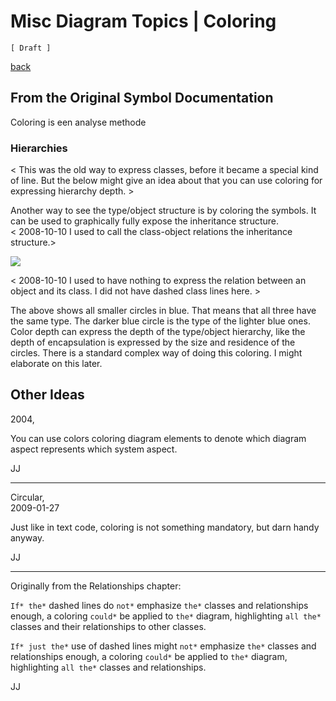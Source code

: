 ﻿Misc Diagram Topics | Coloring
==============================

`[ Draft ]`

[back](./)

## From the Original Symbol Documentation

Coloring is een analyse methode 

### Hierarchies

< This was the old way to express classes, before it became a special kind of line. But the below might give an idea about that you can use coloring for expressing hierarchy depth. >

Another way to see the type/object structure is by coloring the symbols. It can be used to graphically fully expose the inheritance structure.  
< 2008-10-10 I used to call the class-object relations the inheritance structure.>

![](images/3.%20Coloring.001.png)

< 2008-10-10 I used to have nothing to express the relation between an object and its class. I did not have dashed class lines here. >

The above shows all smaller circles in blue. That means that all three have the same type. The darker blue circle is the type of the lighter blue ones. Color depth can express the depth of the type/object hierarchy, like the depth of encapsulation is expressed by the size and residence of the circles. There is a standard complex way of doing this coloring. I might elaborate on this later. 

## Other Ideas

2004,

You can use colors coloring diagram elements to denote which diagram aspect represents which system aspect.

JJ

-----

Circular,  
2009-01-27

Just like in text code, coloring is not something mandatory, but darn handy anyway.

JJ

-----

Originally from the Relationships chapter:

`If* the*` dashed lines do `not*` emphasize `the*` classes and relationships enough, a coloring `could*` be applied to `the*` diagram, highlighting `all the*` classes and their relationships to other classes.

`If* just the*` use of dashed lines might `not*` emphasize `the*` classes and relationships enough, a coloring `could*` be applied to `the*` diagram, highlighting `all the*` classes and relationships.

JJ

